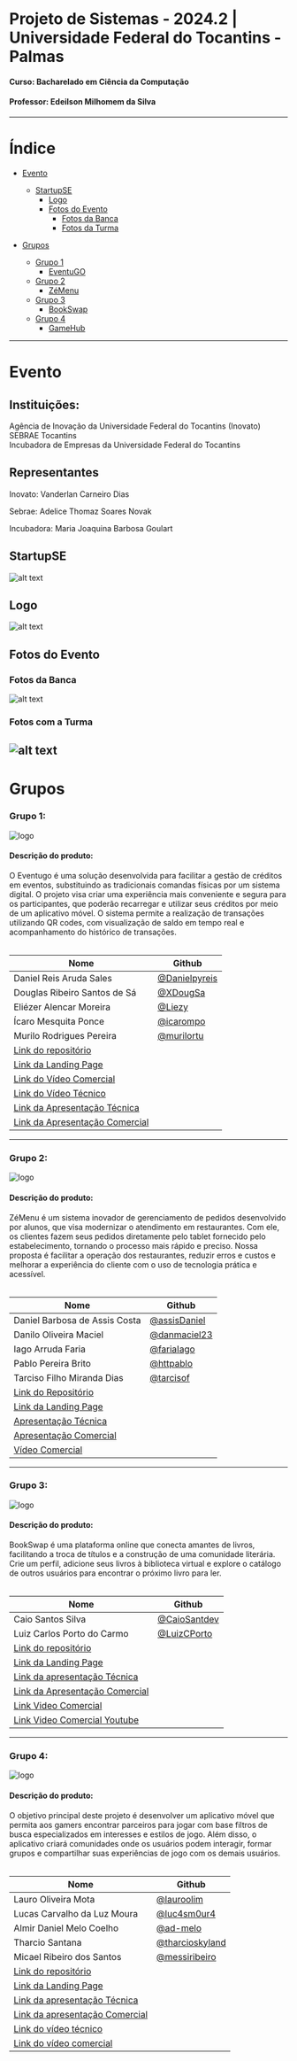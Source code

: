 # Projeto de Sistemas - 2024.2 | Universidade Federal do Tocantins - Palmas
#### Curso: Bacharelado em Ciência da Computação
#### Professor: Edeilson Milhomem da Silva

---
# Índice

- [Evento](#evento)
  - [StartupSE](#startupse)
    - [Logo](#logo)
	- [Fotos do Evento](#fotos-do-evento)
	  - [Fotos da Banca](#fotos-da-banca)
	  - [Fotos da Turma](#fotos-com-a-turma)

- [Grupos](#grupos)
  - [Grupo 1](#grupo-1)
    - [EventuGO](#descrição-do-produto)
  - [Grupo 2](#grupo-2)
    - [ZéMenu](#descrição-do-produto)
  - [Grupo 3](#grupo-3)
    - [BookSwap](#descrição-do-produto)   
  - [Grupo 4](#grupo-4)
    - [GameHub](#descrição-do-produto)

---

# Evento

## Instituições:
Agência de Inovação da Universidade Federal do Tocantins (Inovato) <br>
SEBRAE Tocantins <br>
Incubadora de Empresas da Universidade Federal do Tocantins <br>

## Representantes
Inovato: 
Vanderlan Carneiro Dias

Sebrae: 
Adelice Thomaz Soares Novak


Incubadora:
Maria Joaquina Barbosa Goulart

## StartupSE
![alt text](evento-banner.png)

## Logo
![alt text](logo.png)

## Fotos do Evento

### Fotos da Banca
![alt text](foto-banca.png)

### Fotos com a Turma
![alt text](foto-turma.png)
---
# Grupos

### Grupo 1:
![logo](https://github.com/user-attachments/assets/8c094ea6-05e7-4c75-9385-713bed659f85)

#### Descrição do produto:
O Eventugo é uma solução desenvolvida para facilitar a gestão de créditos em eventos, substituindo as tradicionais comandas físicas por um sistema digital. O projeto visa criar uma experiência mais conveniente e segura para os participantes, que poderão recarregar e utilizar seus créditos por meio de um aplicativo móvel. O sistema permite a realização de transações utilizando QR codes, com visualização de saldo em tempo real e acompanhamento do histórico de transações.
</br>
</br>

| Nome                                                              | Github                                         |
|-------------------------------------------------------------------|------------------------------------------------|
| Daniel Reis Aruda Sales                                           | [@Danielpyreis](https://github.com/Danielpyreis)|
| Douglas Ribeiro Santos de Sá                                      | [@XDougSa](https://github.com/XDougSa)         |
| Eliézer Alencar Moreira                                           | [@Liezy](https://github.com/Liezy)             |
| Ícaro Mesquita Ponce                                              | [@icarompo](https://github.com/icarompo)       |
| Murilo Rodrigues Pereira                                          | [@murilortu](https://github.com/murilortu)     |
| [Link do repositório](https://github.com/Liezy/EventuGO)          |                                                |
| [Link da Landing Page](https://eventugo.netlify.app/)                     |                                                |
| [Link do Vídeo Comercial](https://github.com/disciplinas-prof-Edeilson-UFT/proj-sist-2024-2/blob/main/EventuGO/V%C3%ADdeo%20Comercial.mp4)                   |                                                |
| [Link do Vídeo Técnico](https://github.com/disciplinas-prof-Edeilson-UFT/proj-sist-2024-2/blob/main/EventuGO/V%C3%ADdeo%20T%C3%A9cnico.mp4)                   |                                                |
| [Link da Apresentação Técnica](https://github.com/disciplinas-prof-Edeilson-UFT/proj-sist-2024-2/blob/main/EventuGO/Apresenta%C3%A7%C3%A3o%20T%C3%A9cnica.pdf)                   |                                                |
| [Link da Apresentação Comercial](https://github.com/disciplinas-prof-Edeilson-UFT/proj-sist-2024-2/blob/main/EventuGO/Apresenta%C3%A7%C3%A3o%20Comercial.pdf)                   |                                                |


---

### Grupo 2:
![logo](https://github.com/user-attachments/assets/d92374bc-4a7e-4ec6-bbd2-191ad395907b)

#### Descrição do produto:
ZéMenu é um sistema inovador de gerenciamento de pedidos desenvolvido por alunos, que visa modernizar o atendimento em restaurantes. Com ele, os clientes fazem seus pedidos diretamente pelo tablet fornecido pelo estabelecimento, tornando o processo mais rápido e preciso. Nossa proposta é facilitar a operação dos restaurantes, reduzir erros e custos e melhorar a experiência do cliente com o uso de tecnologia prática e acessível.
</br>
</br>

| Nome                                                              | Github                                         |
|-------------------------------------------------------------------|------------------------------------------------|
| Daniel Barbosa de Assis Costa                                     | [@assisDaniel](https://github.com/assisDaniel) |
| Danilo Oliveira Maciel                                            | [@danmaciel23](https://github.com/danmaciel23) |
| Iago Arruda Faria                                                 | [@fariaIago](https://github.com/fariaIago)     |
| Pablo Pereira Brito                                               | [@httpablo](https://github.com/httpablo)       |
| Tarciso Filho Miranda Dias                                        | [@tarcisof](https://github.com/tarcisof)       |
| [Link do Repositório](https://github.com/assisDaniel/Ze-Menu.git) |                                                |
| [Link da Landing Page](https://httpablo.github.io/landing-page-zemenu/)|                                                |
| [Apresentação Técnica](https://github.com/disciplinas-prof-Edeilson-UFT/proj-sist-2024-2/blob/main/Z%C3%A9%20Menu/T%C3%A9cnica%20-%20Z%C3%A9%20Menu.pdf)||
| [Apresentação Comercial](https://github.com/disciplinas-prof-Edeilson-UFT/proj-sist-2024-2/blob/main/Z%C3%A9%20Menu/Pitch%20-%20Z%C3%A9%20Menu.pdf)||
| [Vídeo Comercial](https://github.com/disciplinas-prof-Edeilson-UFT/proj-sist-2024-2/blob/main/Z%C3%A9%20Menu/Apresenta%C3%A7%C3%A3o%20Produto.mp4)||

---
### Grupo 3:
![logo](https://github.com/user-attachments/assets/f4c41849-31d1-43dc-b9be-26cc731e0b18)

#### Descrição do produto:
BookSwap é uma plataforma online que conecta amantes de livros, facilitando a troca de títulos e a construção de uma comunidade literária. Crie um perfil, adicione seus livros à biblioteca virtual e explore o catálogo de outros usuários para encontrar o próximo livro para ler.
</br>
</br>

| Nome                                                              | Github                                                         |
|-------------------------------------------------------------------|----------------------------------------------------------------|
| Caio Santos Silva                                                 | [@CaioSantdev](https://github.com/CaioSantdev)                 |                  |
| Luiz Carlos Porto do Carmo                                        | [@LuizCPorto](https://github.com/LuizCPorto)                   |
| [Link do repositório](https://github.com/BookSwap-PS)             |                                                                |
| [Link da Landing Page](https://bookswap.my.canva.site/)           |                                                                |
| [Link da apresentação Técnica](https://github.com/disciplinas-prof-Edeilson-UFT/proj-sist-2024-2/blob/main/BookSwap/Apresenta%C3%A7%C3%A3o%20Tecnica.pptx)|   |
|[Link da Apresentação Comercial](https://github.com/disciplinas-prof-Edeilson-UFT/proj-sist-2024-2/blob/main/BookSwap/Apresenta%C3%A7%C3%A3o%20Comercial%20.pptx)| |
|[Link Video Comercial](https://github.com/disciplinas-prof-Edeilson-UFT/proj-sist-2024-2/blob/main/BookSwap/Video%20Comercial.MOV)| |
|[Link Video Comercial Youtube](https://www.youtube.com/shorts/Zdf90Mz9WNE)| |


---
### Grupo 4: 
![logo](https://github.com/user-attachments/assets/a845c491-2e65-45de-bd36-c8298866afc9)

#### Descrição do produto:
O objetivo principal deste projeto é desenvolver um aplicativo móvel que permita aos gamers encontrar parceiros para jogar com base filtros de busca especializados em interesses e estilos de jogo. Além disso, o aplicativo criará comunidades onde os usuários podem interagir, formar grupos e compartilhar suas experiências de jogo com os demais usuários.
</br>
</br>


| Nome                                                                                                                                                                                            | Github                                               |
| ----------------------------------------------------------------------------------------------------------------------------------------------------------------------------------------------- | ---------------------------------------------------- |
| Lauro Oliveira Mota                                                                                                                                                                             | [@lauroolim](https://github.com/lauroolim)           |
| Lucas Carvalho da Luz Moura                                                                                                                                                                     | [@luc4sm0ur4](https://github.com/luc4sm0ur4)         |
| Almir Daniel Melo Coelho                                                                                                                                                                        | [@ad-melo](https://github.com/ad-melo)               |
| Tharcio Santana                                                                                                                                                                                 | [@tharcioskyland](https://github.com/tharcioskyland) |
| Micael Ribeiro dos Santos                                                                                                                                                                       | [@messiribeiro](https://github.com/messiribeiro)     |
| [Link do repositório](https://github.com/messiribeiro/GameHub)                                                                                                                                  |                                                      |
| [Link da Landing Page](https://messiribeiro.github.io/gamehubWeb/)                                                                                                                              |                                                      |
| [Link da apresentação Técnica](https://docs.google.com/presentation/d/1Dorbyg9YV3X2UZCtW-WAT-5wbl-Pi_-1/edit#slide=id.p1)                                                                       |                                                      |
| [Link da apresentação Comercial](https://www.canva.com/design/DAGX4dYMaBE/I12Ij0RAAvMWCUqf8353bw/edit?utm_content=DAGX4dYMaBE&utm_campaign=designshare&utm_medium=link2&utm_source=sharebutton) |                                                      |
| [Link do vídeo técnico](https://youtu.be/fjG1lopON4A)                                                                                                                                           |                                                      |
| [Link do vídeo comercial](https://youtube.com/shorts/vEWfw4OIuxw)                                                                                                                               |                                                      |
